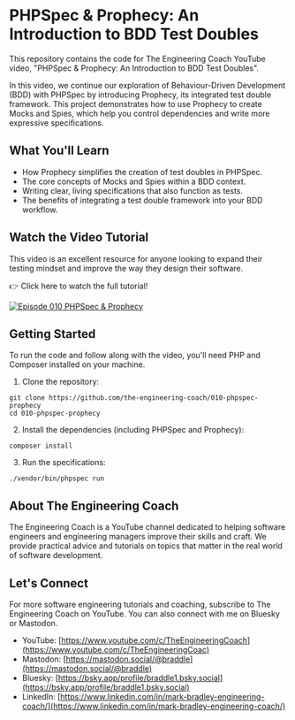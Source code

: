 # PHPSpec & Prophecy: An Introduction to BDD Test Doubles

This repository contains the code for The Engineering Coach YouTube video, "PHPSpec & Prophecy: An Introduction to BDD Test Doubles".

In this video, we continue our exploration of Behaviour-Driven Development (BDD) with PHPSpec by introducing Prophecy, its integrated test double framework. This project demonstrates how to use Prophecy to create Mocks and Spies, which help you control dependencies and write more expressive specifications.

## What You'll Learn

  - How Prophecy simplifies the creation of test doubles in PHPSpec.
  - The core concepts of Mocks and Spies within a BDD context.
  - Writing clear, living specifications that also function as tests.
  - The benefits of integrating a test double framework into your BDD workflow.

## Watch the Video Tutorial

This video is an excellent resource for anyone looking to expand their testing mindset and improve the way they design their software.

👉 Click here to watch the full tutorial!

[![Episode 010 PHPSpec & Prophecy](https://img.youtube.com/vi/Tn1mFzpNYjw/0.jpg)](https://www.youtube.com/watch?v=Tn1mFzpNYjw)

## Getting Started
To run the code and follow along with the video, you'll need PHP and Composer installed on your machine.

1. Clone the repository:

```shell
git clone https://github.com/the-engineering-coach/010-phpspec-prophecy
cd 010-phpspec-prophecy
```

2. Install the dependencies (including PHPSpec and Prophecy):

```shell
composer install
```

3. Run the specifications:

```shell
./vendor/bin/phpspec run
```

## About The Engineering Coach

The Engineering Coach is a YouTube channel dedicated to helping software engineers and engineering managers improve their skills and craft. We provide practical advice and tutorials on topics that matter in the real world of software development.

## Let's Connect

For more software engineering tutorials and coaching, subscribe to The Engineering Coach on YouTube. You can also connect with me on Bluesky or Mastodon.

  - YouTube: [https://www.youtube.com/c/TheEngineeringCoach](https://www.youtube.com/c/TheEngineeringCoac)
  - Mastodon: [https://mastodon.social/@braddle](https://mastodon.social/@braddle)
  - Bluesky: [https://bsky.app/profile/braddle1.bsky.social](https://bsky.app/profile/braddle1.bsky.social)
  - LinkedIn: [https://www.linkedin.com/in/mark-bradley-engineering-coach/](https://www.linkedin.com/in/mark-bradley-engineering-coach/)



